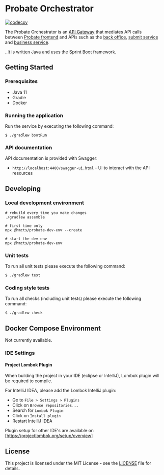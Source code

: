 # Probate Orchestrator
[![codecov](https://codecov.io/gh/hmcts/probate-orchestrator-service/branch/develop/graph/badge.svg)](https://codecov.io/gh/hmcts/probate-orchestrator-service)

The Probate Orchestrator is an [API Gateway](https://microservices.io/patterns/apigateway.html) that mediates API calls between [Probate frontend](https://github.com/hmcts/probate-frontend) and APIs such as the [back office](https://github.com/hmcts/probate-back-office), [submit service](https://github.com/hmcts/probate-submit-service/) and [business service](https://github.com/hmcts/probate-business-service/).

..It is written Java and uses the Sprint Boot framework.

## Getting Started
### Prerequisites
- Java 11
- Gradle
- Docker

### Running the application
Run the service by executing the following command:  
```
$ ./gradlew bootRun
```

### API documentation

API documentation is provided with Swagger:
 - `http://localhost:4400/swagger-ui.html` - UI to interact with the API resources

## Developing

### Local development environment

```
# rebuild every time you make changes
./gradlew assemble

# first time only
npx @hmcts/probate-dev-env --create

# start the dev env
npx @hmcts/probate-dev-env
```


### Unit tests

To run all unit tests please execute the following command:

```bash
$ ./gradlew test
```

### Coding style tests

To run all checks (including unit tests) please execute the following command:

```bash
$ ./gradlew check
```

## Docker Compose Environment

Not currently available.

### IDE Settings

#### Project Lombok Plugin
When building the project in your IDE (eclipse or IntelliJ), Lombok plugin will be required to compile. 

For IntelliJ IDEA, please add the Lombok IntelliJ plugin:
* Go to `File > Settings > Plugins`
* Click on `Browse repositories...`
* Search for `Lombok Plugin`
* Click on `Install plugin`
* Restart IntelliJ IDEA

Plugin setup for other IDE's are available on [https://projectlombok.org/setup/overview]

## License

This project is licensed under the MIT License - see the [LICENSE](LICENSE.md) file for details.

